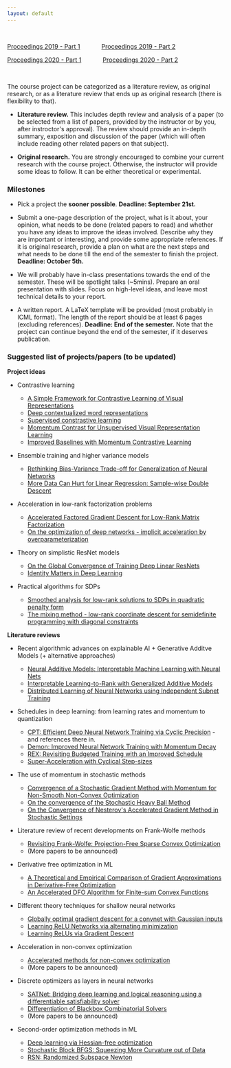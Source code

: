 ```yaml
---
layout: default
---
```


&nbsp;

[Proceedings 2019 - Part 1](/schedule/images/Proceedings2019_Part1.pdf) &emsp;&emsp;&emsp;   [Proceedings 2019 - Part 2](/schedule/images/Proceedings2019_Part2.pdf)

[Proceedings 2020 - Part 1](/schedule/images/Proceedings2020_Part1.pdf) &emsp;&emsp;&emsp;   [Proceedings 2020 - Part 2](/schedule/images/Proceedings2020_Part2.pdf)

&nbsp;

The course project can be categorized as a literature review, as original research, or as a literature review that ends up as original research (there is flexibility to that).

- **Literature review.** This includes depth review and analysis of a paper (to be selected from a list of papers, provided by the instructor or by you, after instroctor's approval). The review should provide an in-depth summary, exposition and discussion of the paper (which will often include reading other related papers on that subject).

- **Original research.** You are strongly encouraged to combine your current research with the course project. Otherwise, the instructor will provide some ideas to follow. It can be either theoretical or experimental. 

### Milestones

- Pick a project the **sooner possible**. **Deadline: September 21st.**

- Submit a one-page description of the project, what is it about, your opinion, what needs to be done (related papers to read) and whether you have any ideas to improve the ideas involved. Describe why they are important or interesting, and provide some appropriate references. If it is original research, provide a plan on what are the next steps and what needs to be done till the end of the semester to finish the project. **Deadline: October 5th.**

- We will probably have in-class presentations towards the end of the semester. These will be spotlight talks (~5mins). Prepare an oral presentation with slides. Focus on high-level ideas, and leave most technical details to your report.

- A written report. A LaTeX template will be provided (most probably in ICML format). The length of the report should be at least 6 pages (excluding references). **Deadline: End of the semester.** Note that the project can continue beyond the end of the semester, if it deserves publication.

### Suggested list of projects/papers (to be updated)

**Project ideas**

- Contrastive learning
  - [A Simple Framework for Contrastive Learning of Visual Representations](https://arxiv.org/pdf/2002.05709.pdf)
  - [Deep contextualized word representations](https://arxiv.org/pdf/1802.05365.pdf)
  - [Supervised constrastive learning](https://arxiv.org/pdf/2004.11362.pdf)
  - [Momentum Contrast for Unsupervised Visual Representation Learning](https://arxiv.org/pdf/1911.05722.pdf)
  - [Improved Baselines with Momentum Contrastive Learning](https://arxiv.org/pdf/2003.04297.pdf)

- Ensemble training and higher variance models
  - [Rethinking Bias-Variance Trade-off for Generalization of Neural Networks](https://arxiv.org/pdf/2002.11328.pdf)
  - [More Data Can Hurt for Linear Regression: Sample-wise Double Descent](https://arxiv.org/pdf/1912.07242.pdf)

- Acceleration in low-rank factorization problems
  - [Accelerated Factored Gradient Descent for Low-Rank Matrix Factorization](http://proceedings.mlr.press/v108/zhou20b/zhou20b.pdf)
  - [On the optimization of deep networks - implicit acceleration by overparameterization](https://arxiv.org/pdf/1802.06509.pdf)

- Theory on simplistic ResNet models
  - [On the Global Convergence of Training Deep Linear ResNets](https://openreview.net/pdf?id=HJxEhREKDH)
  - [Identity Matters in Deep Learning](https://arxiv.org/pdf/1611.04231.pdf)
  
- Practical algorithms for SDPs
  - [Smoothed analysis for low-rank solutions to SDPs in quadratic penalty form](https://arxiv.org/pdf/1803.00186.pdf)
  - [The mixing method - low-rank coordinate descent for semidefinite programming with diagonal constraints](https://arxiv.org/pdf/1706.00476.pdf)

**Literature reviews**

- Recent algorithmic advances on explainable AI + Generative Additve Models (+ alternative approaches)
  - [Neural Additive Models: Interpretable Machine Learning with Neural Nets](https://arxiv.org/pdf/2004.13912.pdf)
  - [Interpretable Learning-to-Rank with Generalized Additive Models](https://arxiv.org/pdf/2005.02553.pdf)
  - [Distributed Learning of Neural Networks using Independent Subnet Training](https://arxiv.org/pdf/1910.02120.pdf)

- Schedules in deep learning: from learning rates and momentum to quantization
  - [CPT: Efficient Deep Neural Network Training via Cyclic Precision](https://arxiv.org/pdf/2101.09868.pdf) - and references there in.
  - [Demon: Improved Neural Network Training with Momentum Decay](https://arxiv.org/pdf/1910.04952.pdf)
  - [REX: Revisiting Budgeted Training with an Improved Schedule](https://arxiv.org/pdf/2107.04197.pdf)
  - [Super-Acceleration with Cyclical Step-sizes](https://arxiv.org/pdf/2106.09687.pdf)

- The use of momentum in stochastic methods
  - [Convergence of a Stochastic Gradient Method with Momentum for Non-Smooth Non-Convex Optimization](https://proceedings.icml.cc/static/paper_files/icml/2020/4205-Paper.pdf)
  - [On the convergence of the Stochastic Heavy Ball Method](https://arxiv.org/pdf/2006.07867.pdf)
  - [On the Convergence of Nesterov's Accelerated Gradient Method in Stochastic Settings](https://arxiv.org/pdf/2002.12414.pdf)

- Literature review of recent developments on Frank-Wolfe methods
  - [Revisiting Frank-Wolfe: Projection-Free Sparse Convex Optimization](http://m8j.net/math/revisited-FW.pdf)
  - (More papers to be announced)
  

- Derivative free optimization in ML
  - [A Theoretical and Empirical Comparison of Gradient Approximations in Derivative-Free Optimization](https://arxiv.org/pdf/1905.01332.pdf)
  - [An Accelerated DFO Algorithm for Finite-sum Convex Functions](https://arxiv.org/pdf/2007.03311.pdf)
  
- Different theory techniques for shallow neural networks
  - [Globally optimal gradient descent for a convnet with Gaussian inputs](https://arxiv.org/pdf/1702.07966.pdf)
  - [Learning ReLU Networks via alternating minimization](https://arxiv.org/pdf/1806.07863.pdf)
  - [Learning ReLUs via Gradient Descent](https://arxiv.org/pdf/1705.04591.pdf)

- Acceleration in non-convex optimization
  - [Accelerated methods for non-convex optimization](https://arxiv.org/pdf/1611.00756.pdf)
  - (More papers to be announced)
  
- Discrete optimizers as layers in neural networks
  - [SATNet: Bridging deep learning and logical reasoning using a differentiable satisfiability solver](https://arxiv.org/pdf/1905.12149.pdf)
  - [Differentiation of Blackbox Combinatorial Solvers](https://openreview.net/pdf?id=BkevoJSYPB)
  - (More papers to be announced)
  
- Second-order optimization methods in ML
  - [Deep learning via Hessian-free optimization](http://www.cs.toronto.edu/~jmartens/docs/Deep_HessianFree.pdf)
  - [Stochastic Block BFGS: Squeezing More Curvature out of Data](https://arxiv.org/pdf/1603.09649.pdf)
  - [RSN: Randomized Subspace Newton](https://arxiv.org/pdf/1905.10874.pdf)
  
&nbsp;
&nbsp;
